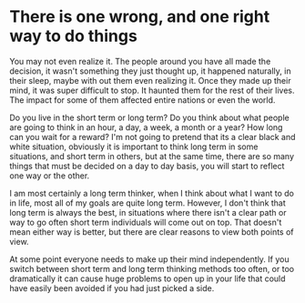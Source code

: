 ﻿# There is one wrong, and one right way to do things
You may not even realize it. The people around you have all made the decision, it wasn't something they just thought up, it happened naturally, in their sleep, maybe with out them even realizing it. Once they made up their mind, it was super difficult to stop. It haunted them for the rest of their lives. The impact for some of them affected entire nations or even the world.

Do you live in the short term or long term? Do you think about what people are going to think in an hour, a day, a week, a month or a year? How long can you wait for a reward? I'm not going to pretend that its a clear black and white situation, obviously it is important to think long term in some situations, and short term in others, but at the same time, there are so many things that must be decided on a day to day basis, you will start to reflect one way or the other. 

I am most certainly a long term thinker, when I think about what I want to do in life, most all of my goals are quite long term. However, I don't think that long term is always the best, in situations where there isn't a clear path or way to go often short term individuals will come out on top. That doesn't mean either way is better, but there are clear reasons to view both points of view. 

At some point everyone needs to make up their mind independently. If you switch between short term and long term thinking methods too often, or too dramatically it can cause huge problems to open up in your life that could have easily been avoided if you had just picked a side. 

